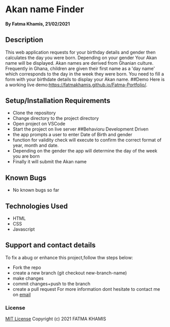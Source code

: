 # Akan name Finder
#### By Fatma Khamis, 21/02/2021
## Description
This web application requests for your birthday details and gender then calculates the day you were born. Depending on your gender Your Akan name will be displayed. Akan names are derived from Ghanian culture. Frequently in Ghana, children are given their first name as a 'day name' which corresponds to the day in the week they were born. You need to fill a form with your birthdate details to display your Akan name.
##Demo
Here is a working live demo:https://fatmakhamis.github.io/Fatma-Portfolio/.
## Setup/Installation Requirements
* Clone the repository
* Change directory to the project directory
* Open project on VSCode
* Start the project on live server
##Behavioru Development Driven
* the app prompts a user to enter Date of Birth and gender
* function for validity check will execute to confirm the correct format of year, month and date.
* Depending on the gender the app will determine the day of the week you are born
* Finally it will submit the Akan name 
## Known Bugs
* No known bugs so far
## Technologies Used
* HTML
* CSS
* Javascript
## Support and contact details
To fix a abug or enhance this project,follow thw steps below:
* Fork the repo
* create a new branch (git checkout new-branch-name)
* make changes 
* commit changes+push to the branch
* create a pull request
For more information dont hesitate to contact me on [email](mailto:fatmakhamis.alafif@gmail.com)
### License
[MIT License](https://choosealicense.com/licenses/mit/)
Copyright (c) 2021  FATMA KHAMIS
